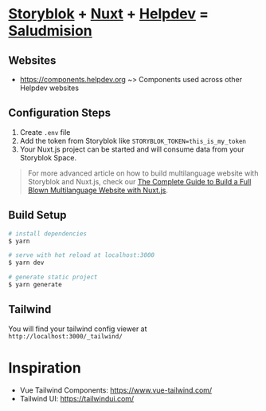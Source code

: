 # [Storyblok](https://www.storyblok.com/) + [Nuxt](https://nuxtjs.org/) + [Helpdev](https://helpdev.org) = [Saludmision](https://saludmision.org)

## Websites
- https://components.helpdev.org ~> Components used across other Helpdev websites

## Configuration Steps

1. Create `.env` file
2. Add the token from Storyblok like `STORYBLOK_TOKEN=this_is_my_token`
3. Your Nuxt.js project can be started and will consume data from your Storyblok Space.

> For more advanced article on how to build multilanguage website with Storyblok and Nuxt.js, check our [The Complete Guide to Build a Full Blown Multilanguage Website with Nuxt.js](https://www.storyblok.com/tp/nuxt-js-multilanguage-website-tutorial).

## Build Setup

```bash
# install dependencies
$ yarn

# serve with hot reload at localhost:3000
$ yarn dev

# generate static project
$ yarn generate
```

## Tailwind

You will find your tailwind config viewer at `http://localhost:3000/_tailwind/`

# Inspiration

- Vue Tailwind Components: https://www.vue-tailwind.com/
- Tailwind UI: https://tailwindui.com/
